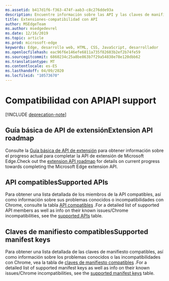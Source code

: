 ```yaml
---
ms.assetid: b417d1f6-f363-474f-aab3-c8c276dde93a
description: Encuentre información sobre las API y las claves de manifiesto actuales y futuras de las extensiones de Microsoft Edge.
title: Extensiones-compatibilidad con API
author: MSEdgeTeam
ms.author: msedgedevrel
ms.date: 12/16/2019
ms.topic: article
ms.prod: microsoft-edge
keywords: Edge, desarrollo web, HTML, CSS, JavaScript, desarrollador
ms.openlocfilehash: eac96f6e146efe6811a735f82603b2ef2b74fe59
ms.sourcegitcommit: 6860234c25a8be863b7f29a54838e78e120dbb62
ms.translationtype: MT
ms.contentlocale: es-ES
ms.lasthandoff: 04/09/2020
ms.locfileid: "10573670"
---
```

# <span data-ttu-id="7971e-104">Compatibilidad con API</span><span class="sxs-lookup"><span data-stu-id="7971e-104">API support</span></span>  

[!INCLUDE [deprecation-note](includes/deprecation-note.md)]  

## <span data-ttu-id="7971e-105">Guía básica de API de extensión</span><span class="sxs-lookup"><span data-stu-id="7971e-105">Extension API roadmap</span></span>
<span data-ttu-id="7971e-106">Consulte la [Guía básica de API de extensión](./api-support/extension-API-roadmap.md) para obtener información sobre el progreso actual para completar la API de extensión de Microsoft Edge.</span><span class="sxs-lookup"><span data-stu-id="7971e-106">Check out the [extension API roadmap](./api-support/extension-API-roadmap.md) for details on current progress towards completing the Microsoft Edge extension API.</span></span>

## <span data-ttu-id="7971e-107">API compatibles</span><span class="sxs-lookup"><span data-stu-id="7971e-107">Supported APIs</span></span>
<span data-ttu-id="7971e-108">Para obtener una lista detallada de los miembros de la API compatibles, así como información sobre sus problemas conocidos o incompatibilidades con Chrome, consulte la tabla [API compatibles](./api-support/supported-APIs.md) .</span><span class="sxs-lookup"><span data-stu-id="7971e-108">For a detailed list of supported API members as well as info on their known issues/Chrome incompatibilities, see the [supported APIs](./api-support/supported-APIs.md) table.</span></span>

## <span data-ttu-id="7971e-109">Claves de manifiesto compatibles</span><span class="sxs-lookup"><span data-stu-id="7971e-109">Supported manifest keys</span></span>
<span data-ttu-id="7971e-110">Para obtener una lista detallada de las claves de manifiesto compatibles, así como información sobre los problemas conocidos o las incompatibilidades con Chrome, vea la tabla de [claves de manifiesto compatibles](./api-support/supported-manifest-keys.md) .</span><span class="sxs-lookup"><span data-stu-id="7971e-110">For a detailed list of supported manifest keys as well as info on their known issues/Chrome incompatibilities, see the [supported manifest keys](./api-support/supported-manifest-keys.md) table.</span></span>
